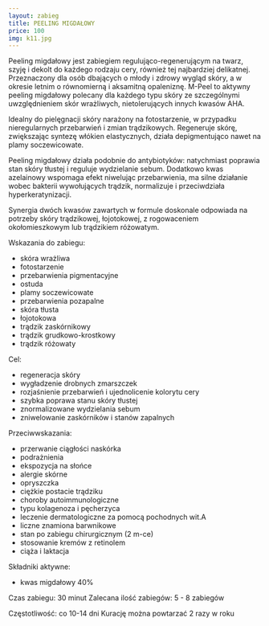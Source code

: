 ```yaml
---
layout: zabieg
title: PEELING MIGDAŁOWY
price: 100
img: k11.jpg
---
```

Peeling migdałowy jest zabiegiem regulująco-regenerującym na twarz, szyję i dekolt do każdego rodzaju cery, również tej najbardziej delikatnej. Przeznaczony dla osób dbających o młody i zdrowy wygląd skóry, a w okresie letnim o równomierną i aksamitną opaleniznę.
M-Peel to aktywny peeling migdałowy polecany dla każdego typu skóry ze szczególnymi uwzględnieniem skór wrażliwych, nietolerujących innych kwasów AHA.

Idealny do pielęgnacji skóry narażony na fotostarzenie, w przypadku nieregularnych przebarwień i zmian trądzikowych. Regeneruje skórę, zwiększając syntezę włókien elastycznych, działa depigmentująco nawet na plamy soczewicowate.

Peeling migdałowy działa podobnie do antybiotyków: natychmiast poprawia stan skóry tłustej i reguluje wydzielanie sebum. Dodatkowo kwas azelainowy wspomaga efekt niwelując przebarwienia, ma silne działanie wobec bakterii wywołujących trądzik, normalizuje i przeciwdziała hyperkeratynizacji.

Synergia dwóch kwasów zawartych w formule doskonale odpowiada na potrzeby skóry trądzikowej, łojotokowej, z rogowaceniem okołomieszkowym lub trądzikiem różowatym.

Wskazania do zabiegu:

- skóra wrażliwa
- fotostarzenie
- przebarwienia pigmentacyjne
- ostuda
- plamy soczewicowate
- przebarwienia pozapalne
- skóra tłusta
- łojotokowa
- trądzik zaskórnikowy
- trądzik grudkowo-krostkowy
- trądzik różowaty

Cel:

- regeneracja skóry
- wygładzenie drobnych zmarszczek
- rozjaśnienie przebarwień i ujednolicenie kolorytu cery
- szybka poprawa stanu skóry tłustej
- znormalizowane wydzielania sebum
- zniwelowanie zaskórników i stanów zapalnych

Przeciwwskazania:

- przerwanie ciągłości naskórka
- podrażnienia
- ekspozycja na słońce
- alergie skórne
- opryszczka
- ciężkie postacie trądziku
- choroby autoimmunologiczne
- typu kolagenoza i pęcherzyca
- leczenie dermatologiczne za pomocą pochodnych wit.A
- liczne znamiona barwnikowe
- stan po zabiegu chirurgicznym (2 m-ce)
- stosowanie kremów z retinolem
- ciąża i laktacja

Składniki aktywne:

- kwas migdałowy 40%
	
Czas zabiegu: 30 minut
Zalecana ilość zabiegów: 5 - 8 zabiegów

Częstotliwość: co 10-14 dni
Kurację można powtarzać 2 razy w roku
